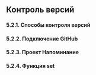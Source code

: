## Контроль версий
#### 5.2.1. Способы контроля версий
#### 5.2.2. Подключение GitHub
#### 5.2.3. Проект Напоминание
#### 5.2.4. Функция set
